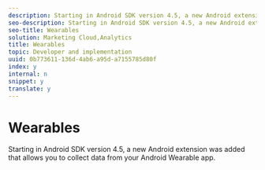 ```yaml
---
description: Starting in Android SDK version 4.5, a new Android extension was added that allows you to collect data from your Android Wearable app.
seo-description: Starting in Android SDK version 4.5, a new Android extension was added that allows you to collect data from your Android Wearable app.
seo-title: Wearables
solution: Marketing Cloud,Analytics
title: Wearables
topic: Developer and implementation
uuid: 0b773611-136d-4ab6-a95d-a7155785d80f
index: y
internal: n
snippet: y
translate: y
---
```


# Wearables

Starting in Android SDK version 4.5, a new Android extension was added that allows you to collect data from your Android Wearable app.

